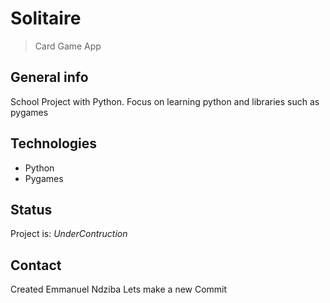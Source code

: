 # Solitaire
> Card Game App

## General info
School Project with Python. Focus on learning python and libraries such as pygames

## Technologies
* Python
* Pygames

## Status
Project is: _UnderContruction_

## Contact
Created Emmanuel Ndziba
Lets make a new Commit

